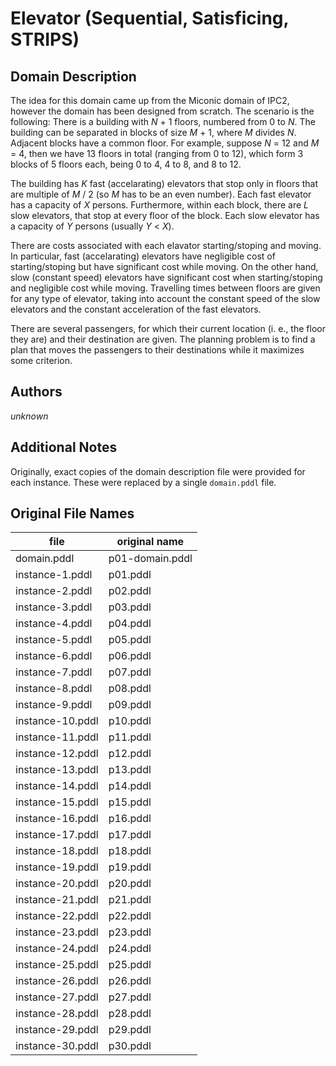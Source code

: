 # Elevator (Sequential, Satisficing, STRIPS)

## Domain Description

The idea for this domain came up from the Miconic domain of IPC2, however the domain has been designed from scratch.
The scenario is the following:
There is a building with *N* + 1 floors, numbered from 0 to *N*.
The building can be separated in blocks of size *M* + 1, where *M* divides *N*.
Adjacent blocks have a common floor.
For example, suppose *N* = 12 and *M* = 4, then we have 13 floors in total (ranging from 0 to 12), which form 3 blocks of 5 floors each, being 0 to 4, 4 to 8, and 8 to 12.

The building has *K* fast (accelarating) elevators that stop only in floors that are multiple of *M* / 2 (so *M* has to be an even number).
Each fast elevator has a capacity of *X* persons.
Furthermore, within each block, there are *L* slow elevators, that stop at every floor of the block.
Each slow elevator has a capacity of *Y* persons (usually *Y* < *X*).

There are costs associated with each elavator starting/stoping and moving.
In particular, fast (accelarating) elevators have negligible cost of starting/stoping but have significant cost while moving.
On the other hand, slow (constant speed) elevators have significant cost when starting/stoping and negligible cost while moving.
Travelling times between floors are given for any type of elevator, taking into account the constant speed of the slow elevators and the constant acceleration of the fast elevators.

There are several passengers, for which their current location (i. e., the floor they are) and their destination are given.
The planning problem is to find a plan that moves the passengers to their destinations while it maximizes some criterion.

## Authors

*unknown*

## Additional Notes

Originally, exact copies of the domain description file were provided for each instance.
These were replaced by a single `domain.pddl` file.

## Original File Names

| file             | original name   |
|------------------|-----------------|
| domain.pddl      | p01-domain.pddl |
| instance-1.pddl  | p01.pddl        |
| instance-2.pddl  | p02.pddl        |
| instance-3.pddl  | p03.pddl        |
| instance-4.pddl  | p04.pddl        |
| instance-5.pddl  | p05.pddl        |
| instance-6.pddl  | p06.pddl        |
| instance-7.pddl  | p07.pddl        |
| instance-8.pddl  | p08.pddl        |
| instance-9.pddl  | p09.pddl        |
| instance-10.pddl | p10.pddl        |
| instance-11.pddl | p11.pddl        |
| instance-12.pddl | p12.pddl        |
| instance-13.pddl | p13.pddl        |
| instance-14.pddl | p14.pddl        |
| instance-15.pddl | p15.pddl        |
| instance-16.pddl | p16.pddl        |
| instance-17.pddl | p17.pddl        |
| instance-18.pddl | p18.pddl        |
| instance-19.pddl | p19.pddl        |
| instance-20.pddl | p20.pddl        |
| instance-21.pddl | p21.pddl        |
| instance-22.pddl | p22.pddl        |
| instance-23.pddl | p23.pddl        |
| instance-24.pddl | p24.pddl        |
| instance-25.pddl | p25.pddl        |
| instance-26.pddl | p26.pddl        |
| instance-27.pddl | p27.pddl        |
| instance-28.pddl | p28.pddl        |
| instance-29.pddl | p29.pddl        |
| instance-30.pddl | p30.pddl        |
